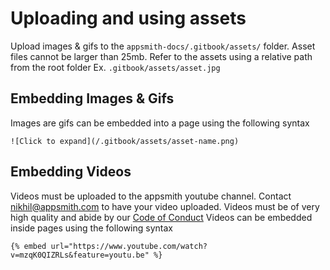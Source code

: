 # Uploading and using assets
Upload images & gifs to the `appsmith-docs/.gitbook/assets/` folder.
Asset files cannot be larger than 25mb.
Refer to the assets using a relative path from the root folder Ex. `.gitbook/assets/asset.jpg`

## Embedding Images & Gifs
Images are gifs can be embedded into a page using the following syntax
```
![Click to expand](/.gitbook/assets/asset-name.png)
```

## Embedding Videos
Videos must be uploaded to the appsmith youtube channel. Contact nikhil@appsmith.com to have your video uploaded.
Videos must be of very high quality and abide by our [Code of Conduct](/CODE_OF_CONDUCT.md)
Videos can be embedded inside pages using the following syntax
```
{% embed url="https://www.youtube.com/watch?v=mzqK0QIZRLs&feature=youtu.be" %}
```
